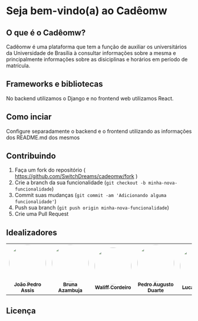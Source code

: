 # Seja bem-vindo(a) ao Cadêomw

## O que é o Cadêomw?

Cadêomw é uma plataforma que tem a função de auxiliar os universitários da Universidade de Brasília à consultar informações sobre a mesma e principalmente informações sobre as disiciplinas e horários em período de matrícula.

## Frameworks e bibliotecas

No backend utilizamos o Django e no frontend web utilizamos React.

## Como inciar

Configure separadamente o backend e o frontend utilizando as informações dos README.md dos mesmos

## Contribuindo

1. Faça um fork do repositório ( https://github.com/SwitchDreams/cadeomw/fork )
1. Crie a branch da sua funcionalidade (`git checkout -b minha-nova-funcionalidade`)
1. Commit suas mudanças (`git commit -am 'Adicionando alguma funcionalidade'`)
1. Push sua branch (`git push origin minha-nova-funcionalidade`)
1. Crie uma Pull Request

## Idealizadores
<table>
  <tr>
    <td align="center">
      <a href="https://www.instagram.com/joaopedro.assis.3/"><img style="border-radius: 50%;" src="https://avatars.githubusercontent.com/u/38732089?v=4" width="100px;" alt=""/><br/><sub><b>João
        Pedro Assis</b></sub></a><br/></td>
    <td align="center">
      <a href="https://www.instagram.com/bru_azambuja/"><img style="border-radius: 50%;" src="https://avatars.githubusercontent.com/u/54870899?v=4" width="100px;" alt=""/><br/><sub><b>Bruna
        Azambuja</b></sub></a><br/></td>
    <td align="center">
      <a href="https://www.instagram.com/waliff.cordeiro/"><img style="border-radius: 50%;" src="https://avatars.githubusercontent.com/u/43971264?v=4" width="100px;" alt=""/><br/><sub><b>Waliff
        Cordeiro</b></sub></a><br/></td>
    <td align="center">
      <a href="https://www.instagram.com/pedro.arduarte/"><img style="border-radius: 50%;" src="https://avatars.githubusercontent.com/u/43936240?v=4" width="100px;" alt=""/><br/><sub><b>Pedro
        Augusto Duarte</b></sub></a><br/></td>
    <td align="center">
      <a href="https://github.com/lucasazuma"><img style="border-radius: 50%;" src="https://avatars.githubusercontent.com/u/56770560?v=4" width="100px;" alt=""/><br/><sub><b>Lucas
        Azuma</b></sub></a><br/></td>
  </tr>
</table>


## Licença 
